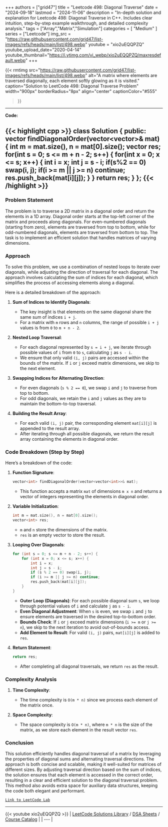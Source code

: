 
+++
authors = ["grid47"]
title = "Leetcode 498: Diagonal Traverse"
date = "2024-09-18"
lastmod = "2024-11-06"
description = "In-depth solution and explanation for Leetcode 498: Diagonal Traverse in C++. Includes clear intuition, step-by-step example walkthrough, and detailed complexity analysis."
tags = ["Array","Matrix","Simulation"]
categories = [
    "Medium"
]
series = ["Leetcode"]
img_src = "https://raw.githubusercontent.com/grid47/list-images/refs/heads/main/list/498.webp"
youtube = "xio2uEQQPZQ"
youtube_upload_date="2020-04-14"
youtube_thumbnail="https://i.ytimg.com/vi_webp/xio2uEQQPZQ/maxresdefault.webp"
+++


{{< rmtimg 
    src="https://raw.githubusercontent.com/grid47/list-images/refs/heads/main/list/498.webp" 
    alt="A matrix where elements are traversed diagonally, each element softly glowing as it is visited."
    caption="Solution to LeetCode 498: Diagonal Traverse Problem"
    width="900px"
    borderRadius="8px"
    align="center" 
    captionColor="#555"
>}}
---
**Code:**

{{< highlight cpp >}}
class Solution {
public:
    vector<int> findDiagonalOrder(vector<vector<int>>& mat) {
        int m = mat.size(), n = mat[0].size();
        vector<int> res;
        for(int s = 0; s <= m + n - 2; s++) {
            for(int x = 0; x <= s; x++) {
                int i = x;
                int j = s - i;
                if(s%2 == 0) swap(i, j);
                if(i >= m || j >= n) continue;
                res.push_back(mat[i][j]);
            }
        }
        return res;
    }
};
{{< /highlight >}}
---

### Problem Statement

The problem is to traverse a 2D matrix in a diagonal order and return the elements in a 1D array. Diagonal order starts at the top-left corner of the matrix and proceeds along diagonals. For even-numbered diagonals (starting from zero), elements are traversed from top to bottom, while for odd-numbered diagonals, elements are traversed from bottom to top. The task is to implement an efficient solution that handles matrices of varying dimensions.

### Approach

To solve this problem, we use a combination of nested loops to iterate over diagonals, while adjusting the direction of traversal for each diagonal. The approach involves calculating the sum of indices for each diagonal, which simplifies the process of accessing elements along a diagonal.

Here is a detailed breakdown of the approach:

1. **Sum of Indices to Identify Diagonals**:
   - The key insight is that elements on the same diagonal share the same sum of indices `i + j`.
   - For a matrix with `m` rows and `n` columns, the range of possible `i + j` values is from `0` to `m + n - 2`.

2. **Nested Loop Traversal**:
   - For each diagonal represented by `s = i + j`, we iterate through possible values of `i` from `0` to `s`, calculating `j` as `s - i`.
   - We ensure that only valid `(i, j)` pairs are accessed within the bounds of the matrix. If `i` or `j` exceed matrix dimensions, we skip to the next element.

3. **Swapping Indices for Alternating Direction**:
   - For even diagonals (`s % 2 == 0`), we swap `i` and `j` to traverse from top to bottom.
   - For odd diagonals, we retain the `i` and `j` values as they are to maintain the bottom-to-top traversal.

4. **Building the Result Array**:
   - For each valid `(i, j)` pair, the corresponding element `mat[i][j]` is appended to the result array.
   - After iterating through all possible diagonals, we return the result array containing the elements in diagonal order.

### Code Breakdown (Step by Step)

Here’s a breakdown of the code:

1. **Function Signature**:
   ```cpp
   vector<int> findDiagonalOrder(vector<vector<int>>& mat);
   ```
   - This function accepts a matrix `mat` of dimensions `m x n` and returns a vector of integers representing the elements in diagonal order.

2. **Variable Initialization**:
   ```cpp
   int m = mat.size(), n = mat[0].size();
   vector<int> res;
   ```
   - `m` and `n` store the dimensions of the matrix.
   - `res` is an empty vector to store the result.

3. **Looping Over Diagonals**:
   ```cpp
   for (int s = 0; s <= m + n - 2; s++) {
       for (int x = 0; x <= s; x++) {
           int i = x;
           int j = s - i;
           if (s % 2 == 0) swap(i, j);
           if (i >= m || j >= n) continue;
           res.push_back(mat[i][j]);
       }
   }
   ```
   - **Outer Loop (Diagonals)**: For each possible diagonal sum `s`, we loop through potential values of `i` and calculate `j` as `s - i`.
   - **Even Diagonal Adjustment**: When `s` is even, we swap `i` and `j` to ensure elements are traversed in the desired top-to-bottom order.
   - **Bounds Check**: If `i` or `j` exceed matrix dimensions (`i >= m` or `j >= n`), we skip to the next iteration to avoid out-of-bounds access.
   - **Add Element to Result**: For valid `(i, j)` pairs, `mat[i][j]` is added to `res`.

4. **Return Statement**:
   ```cpp
   return res;
   ```
   - After completing all diagonal traversals, we return `res` as the result.

### Complexity Analysis

1. **Time Complexity**:
   - The time complexity is `O(m * n)` since we process each element of the matrix once.

2. **Space Complexity**:
   - The space complexity is `O(m * n)`, where `m * n` is the size of the matrix, as we store each element in the result vector `res`.

### Conclusion

This solution efficiently handles diagonal traversal of a matrix by leveraging the properties of diagonal sums and alternating traversal directions. The approach is both concise and scalable, making it well-suited for matrices of different sizes. By adjusting traversal direction based on the sum of indices, the solution ensures that each element is accessed in the correct order, resulting in a clear and efficient solution to the diagonal traversal problem. This method also avoids extra space for auxiliary data structures, keeping the code both elegant and performant.

[`Link to LeetCode Lab`](https://leetcode.com/problems/diagonal-traverse/description/)

---
{{< youtube xio2uEQQPZQ >}}
| [LeetCode Solutions Library](https://grid47.xyz/leetcode/) / [DSA Sheets](https://grid47.xyz/sheets/) / [Course Catalog](https://grid47.xyz/courses/) |
| --- |
